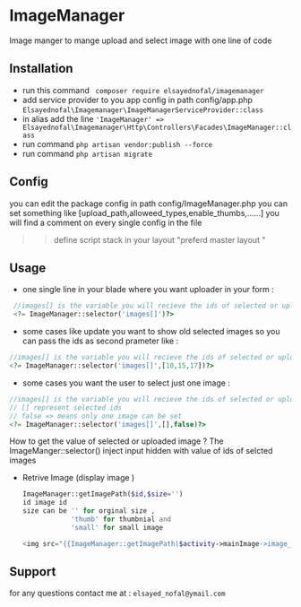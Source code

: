 # ImageManager
Image manger to mange upload and select image with one line of code

## Installation
- run this command 
` composer require elsayednofal/imagemanager`
- add service provider to you app config in path config/app.php
` Elsayednofal\Imagemanager\ImageManagerServiceProvider::class ` 
- in alias add the line 
` 'ImageManager' => Elsayednofal\Imagemanager\Http\Controllers\Facades\ImageManager::class `
- run command
` php artisan vendor:publish --force ` 
- run command
` php artisan migrate `
 

## Config
you can  edit the package config in path config/ImageManager.php
you can set something like [upload_path,alloweed_types,enable_thumbs,......]
you will find a comment on every single config in the file
 
 >> define script stack in your layout "preferd master layout "
 
 
## Usage
- one single line in your blade where you want uploader in your form :
```php  
 //images[] is the variable you will recieve the ids of selected or uploaded images in 
 <?= ImageManager::selector('images[]')?>
 ``` 
 
- some cases like update you want to show old selected images so you can pass the ids as second prameter like :
 ```php  
 //images[] is the variable you will recieve the ids of selected or uploaded images in 
 <?= ImageManager::selector('images[]',[10,15,17])?>
 ``` 
 
 - some cases you want the user to select just one image :
  ```php  
 //images[] is the variable you will recieve the ids of selected or uploaded images in 
 // [] represent selected ids
 // false => means only one image can be set
 <?= ImageManager::selector('images[]',[],false)?>
 ```
 How to get the value of selected or uploaded image ?
  The ImageManger::selector() inject input hidden with value of ids of selcted images 
  
- Retrive Image (display image )
   ```php
   ImageManager::getImagePath($id,$size='')
   id image id
   size can be '' for orginal size ,
               'thumb' for thumbnial and
               'small' for small image

   <img src="{{ImageManager::getImagePath($activity->mainImage->image_id,'small')}}" />
    ```
 
## Support
 for any questions contact me at : `elsayed_nofal@ymail.com`
 
